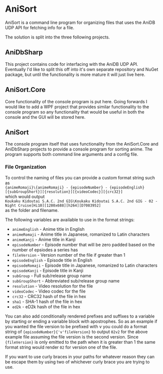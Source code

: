 # AniSort
AniSort is a command line program for organizing files that uses the AniDB UDP API for fetching info for a file.

The solution is split into the three following projects.  
## AniDbSharp 
This project contains code for interfacing with the AniDB UDP API. Eventually I'd like to split this off into it's own separate repository and NuGet package, but until the functionality is more mature it will just live here.

## AniSort.Core
Core functionality of the console program is put here. Going forwards I would like to add a WPF project that provides similar functionality to the console program so any functionality that would be useful in both the console and the GUI will be stored here.


## AniSort
The console program itself that uses functionality from the AniSort.Core and AniDbSharp projects to provide a console program for sorting anime. The program supports both command line arguments and a config file.  

### File Organization
To control the naming of files you can provide a custom format string such as  
`{animeRomaji}\{animeRomaji} - {episodeNumber} - {episodeEnglish}[{subGroupShort}][{resolution}][{videoCodec}][{crc32}]`  
which would output  
`Koukaku Kidoutai S.A.C. 2nd GIG\Koukaku Kidoutai S.A.C. 2nd GIG - 02 - Night Cruise[Hi10][1280x688][h264][D7083952]`  
as the folder and filename.

The following variables are available to use in the format strings:  
* `animeEnglish` - Anime title in English
* `animeRomaji` - Anime title in Japanese, romanized to Latin characters
* `animeKanji` - Anime title in Kanji
* `episodeNumber` - Episode number that will be zero padded based on the number of epsiodes a series has
* `fileVersion` - Version number of the file if greater than 1
* `episodeEnglish` - Episode title in English
* `episodeRomaji` - Episode title in Japanese, romanized to Latin characters
* `episodeKanji` - Episode title in Kanji
* `subGroup` - Full sub/release group name
* `subGroupShort` - Abbreviated sub/release group name
* `resolution` - Video resolution for the file
* `videoCodec` - Video codec for the file
* `crc32` - CRC32 hash of the file in hex
* `sha1` - SHA-1 hash of the file in hex
* `ed2k` - eD2k hash of the file in hex

You can also add conditionally rendered prefixes and suffixes to a variable by starting or ending a variable block with apostrophes. So as an example if you wanted the file version to be prefixed with v you could do a format string of `{episodeNumber}{'v'fileVersion}` to output `02v2` for the above example file assuming the file version is the second version. Since `{fileVersion}` is only emitted to the path when it is greater than 1 the same format string would render `02` for version one of the file.

If you want to use curly braces in your paths for whatever reason they can be escape them by using two of whichever curly brace you are trying to use.